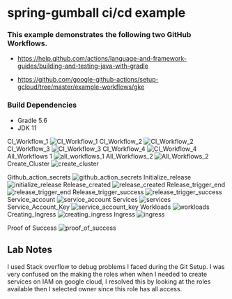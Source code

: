 # spring-gumball ci/cd example

### This example demonstrates the following two GitHub Workflows.

* https://help.github.com/actions/language-and-framework-guides/building-and-testing-java-with-gradle

* https://github.com/google-github-actions/setup-gcloud/tree/master/example-workflows/gke

### Build Dependencies

* Gradle 5.6
* JDK 11
 

CI_Workflow_1
![CI_Workflow_1](https://user-images.githubusercontent.com/51313385/168726390-36fc799c-e174-4019-99b7-3e3fe6f5dd3f.png)
CI_Workflow_2
![CI_Workflow_2](https://user-images.githubusercontent.com/51313385/168726391-90662364-f56c-4798-9120-70996a7f1aa0.png)
CI_Workflow_3
![CI_Workflow_3](https://user-images.githubusercontent.com/51313385/168726393-a8512c80-4299-4c69-bdf0-5f0c22e0f848.png)
CI_Workflow_4
![CI_Workflow_4](https://user-images.githubusercontent.com/51313385/168726394-61567d40-edeb-415b-aa73-9f6a3afc9721.png)
All_Workflows 1
![all_workflows_1](https://user-images.githubusercontent.com/51313385/168726381-d79f0c77-55a8-4d5c-ad02-8bddae545b43.png)
All_Workflows_2
![All_Workflows_2](https://user-images.githubusercontent.com/51313385/168726388-2dcd51e3-c5ef-404b-b141-671cee8bb08f.png)
Create_Cluster
![create_cluster](https://user-images.githubusercontent.com/51313385/168726397-fde2d6c4-c6fb-4a22-ad47-aa54e486aaff.png)

Github_action_secrets
![github_action_secrets](https://user-images.githubusercontent.com/51313385/168726400-44bb945e-6011-402d-90ad-14dee42d99ce.png)
Initialize_release
![initialize_release](https://user-images.githubusercontent.com/51313385/168726402-6a8d7f01-a1d4-4ff1-bfaa-254b54ccdbe8.png)
Release_created
![release_created](https://user-images.githubusercontent.com/51313385/168726403-0297d636-f8a2-4890-9b09-985e2b074764.png)
Release_trigger_end
![release_trigger_end](https://user-images.githubusercontent.com/51313385/168726405-920b74d4-0990-4e48-b0a8-c6356cd2bbf0.png)
Release_trigger_success
![release_trigger_success](https://user-images.githubusercontent.com/51313385/168726406-4571ce86-0b0d-4ba1-8302-ced5eb6f2780.png)
Service_account
![service_account](https://user-images.githubusercontent.com/51313385/168726408-42090eab-7ffd-465c-9ee8-b2549fa3faf4.png)
Services
![services](https://user-images.githubusercontent.com/51313385/168726409-f016fd0c-71f8-4692-bb42-38918e3f2b53.png)
Service_Account_Key
![service_account_key](https://user-images.githubusercontent.com/51313385/168727597-e4f6433c-5893-439a-a8b4-f2a5b8fad1b9.png)
Workloads
![workloads](https://user-images.githubusercontent.com/51313385/168727598-d055684d-5aef-4609-9043-1b35d21803af.png)
Creating_Ingress
![creating_ingress](https://user-images.githubusercontent.com/51313385/168726399-4305ae92-c947-4d59-aeda-4e46a54d7bf1.png)
Ingress
![ingress](https://user-images.githubusercontent.com/51313385/168728126-40ce6d48-4e48-4c38-8851-7c42c692b47b.png)

Proof of Success
![proof_of_success](https://user-images.githubusercontent.com/51313385/168727595-665f9a1f-f0ab-47e9-a7c0-53ec304bd869.png)

## Lab Notes

I used Stack overflow to debug problems I faced during the Git Setup.
I was very confused on the making the roles when when I needed to create services on IAM on google cloud, I resolved this by looking at the roles available then I selected owner since this role has all access. 
